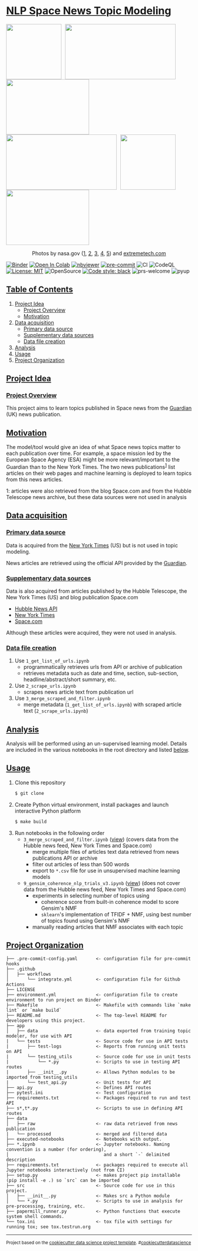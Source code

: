 # [NLP Space News Topic Modeling](#nlp-space-news-topic-modeling)

<img src="https://www.nasa.gov/sites/default/files/thumbnails/image/nh-pluto-charon-v2-10-1-15.jpg" width="150" height="150" style="margin-right: 10px;"/><img src="https://www.nasa.gov/sites/default/files/thumbnails/image/pia02406.jpg" width="300" height="150" style="margin-right: 10px;"/><img src="https://www.nasa.gov/sites/default/files/thumbnails/image/iss056e201248.jpg" width="225" height="150" style="margin-right: 10px;"/><img src="https://www.nasa.gov/sites/default/files/thumbnails/image/tess_tde_still_print_0.jpg" width="300" height="150" style="margin-right: 10px;"/><img src="https://www.extremetech.com/wp-content/uploads/2015/01/Beagle2-Artist-348x196.jpg" width="150" height="150" style="margin-right: 10px;"/><img src="https://science.nasa.gov/science-red/s3fs-public/mnt/medialibrary/2008/10/10/10oct_lhc_resources/tunnel_med.jpg" width="225" height="150" style="margin-right: 10px;"/>

<div style="text-align:center"><span>Photos by nasa.gov (<a href="https://www.nasa.gov/sites/default/files/thumbnails/image/nh-pluto-charon-v2-10-1-15.jpg">1</a>, <a href="https://www.nasa.gov/sites/default/files/thumbnails/image/pia02406.jpg">2</a>, <a href="https://www.nasa.gov/sites/default/files/thumbnails/image/iss056e201248.jpg">3</a>, <a href="https://www.nasa.gov/sites/default/files/thumbnails/image/tess_tde_still_print_0.jpg">4</a>, <a href="https://science.nasa.gov/science-red/s3fs-public/mnt/medialibrary/2008/10/10/10oct_lhc_resources/tunnel_med.jpg">5</a>) and <a href="https://www.extremetech.com/extreme/197673-nasa-and-the-esa-confirm-that-the-lost-beagle-2-orbiter-has-been-found-on-mars">extremetech.com</a></div>

[![Binder](https://mybinder.org/badge_logo.svg)](https://mybinder.org/v2/gh/edesz/nlp-space-news-topic-modeling/master?urlpath=lab)
[![Open In Colab](https://colab.research.google.com/assets/colab-badge.svg)](https://colab.research.google.com/github/nlp-space-news-topic-modeling/master/4_nlp_trials.ipynb)
[![nbviewer](https://raw.githubusercontent.com/jupyter/design/master/logos/Badges/nbviewer_badge.svg)](https://nbviewer.jupyter.org/github/edesz/nlp-space-news-topic-modeling/tree/master/)
[![pre-commit](https://img.shields.io/badge/pre--commit-enabled-brightgreen?logo=pre-commit&logoColor=white)](https://pre-commit.com/)
![CI](https://github.com/edesz/nlp-space-news-topic-modeling/workflows/CI/badge.svg)
![CodeQL](https://github.com/edesz/nlp-space-news-topic-modeling/workflows/CodeQL/badge.svg)
[![License: MIT](https://img.shields.io/badge/License-MIT-brightgreen.svg)](https://opensource.org/licenses/mit)
![OpenSource](https://badgen.net/badge/Open%20Source%20%3F/Yes%21/blue?icon=github)
[![Code style: black](https://img.shields.io/badge/code%20style-black-000000.svg)](https://github.com/ambv/black)
![prs-welcome](https://img.shields.io/badge/PRs-welcome-brightgreen.svg?style=flat-square)
![pyup](https://pyup.io/repos/github/edesz/nlp-space-news-topic-modeling/shield.svg)

## [Table of Contents](#table-of-contents)
1. [Project Idea](#project-idea)
   * [Project Overview](#project-overview)
   * [Motivation](#motivation)
2. [Data acquisition](#data-acquisition)
   * [Primary data source](#primary-data-source)
   * [Supplementary data sources](#supplementary-data-sources)
   * [Data file creation](#data-file-creation)
3. [Analysis](#analysis)
4. [Usage](#usage)
5. [Project Organization](#project-organization)

## [Project Idea](#project-idea)

### [Project Overview](#project-overview)
This project aims to learn topics published in Space news from the [Guardian](https://www.theguardian.com/science) (UK) news publication.

## [Motivation](#motivation)
The model/tool would give an idea of what Space news topics matter to each publication over time. For example, a space mission led by the European Space Agency (ESA) might be more relevant/important to the Guardian than to the New York Times. The two news publications<sup>[1](#myfootnote1)</sup> list articles on their web pages and machine learning is deployed to learn topics from this news articles.

<a name="myfootnote1">1</a>: articles were also retrieved from the blog Space.com and from the Hubble Telescope news archive, but these data sources were not used in analysis

## [Data acquisition](#data-acquisition)
### [Primary data source](#primary-data-source)
Data is acquired from the [New York Times](https://www.nytimes.com/section/science/space) (US) but is not used in topic modeling.

News articles are retrieved using the official API provided by the [Guardian](https://open-platform.theguardian.com/).

### [Supplementary data sources](#supplementary-data-sources)
Data is also acquired from articles published by the Hubble Telescope, the New York Times (US) and blog publication Space.com
- [Hubble News API](http://hubblesite.org/api/documentation)
- [New York Times](https://developer.nytimes.com/)
- [Space.com](https://www.space.com/)

Although these articles were acquired, they were not used in analysis.

### [Data file creation](#data-file-creation)
1. Use `1_get_list_of_urls.ipynb`
   - programmatically retrieves urls from API or archive of publication
   - retrieves metadata such as date and time, section, sub-section, headline/abstract/short summary, etc.
2. Use `2_scrape_urls.ipynb`
   - scrapes news article text from publication url
3. Use `3_merge_scraped_and_filter.ipynb`
   - merge metadata (`1_get_list_of_urls.ipynb`) with scraped article text (`2_scrape_urls.ipynb`)

## [Analysis](#anlysis)
Analysis will be performed using an un-supervised learning model. Details are included in the various notebooks in the root directory and listed [below](#usage).

## [Usage](#usage)
1. Clone this repository
   ```bash
   $ git clone
   ```
2. Create Python virtual environment, install packages and launch interactive Python platform
   ```bash
   $ make build
   ```
3. Run notebooks in the following order
   - `3_merge_scraped_and_filter.ipynb` ([view](https://nbviewer.jupyter.org/github/edesz/nlp-space-news-tpoic-modeling/blob/master/3_merge_scraped_and_filter.ipynb)) (covers data from the Hubble news feed, New York Times and Space.com)
     - merge multiple files of articles text data retrieved from news publications API or archive
     - filter out articles of less than 500 words
     - export to `*.csv` file for use in unsupervised machine learning models
   - `9_gensim_coherence_nlp_trials_v3.ipynb` ([view](https://nbviewer.jupyter.org/github/edesz/nlp-space-news-topic-modeling/blob/master/9_gensim_coherence_nlp_trials_v3.ipynb)) (does not cover data from the Hubble news feed, New York Times and Space.com)
     - experiments in selecting number of topics using
       - coherence score from built-in coherence model to score Gensim's NMF
       - `sklearn`'s implementation of TFIDF + NMF, using best number of topics found using Gensim's NMF
     - manually reading articles that NMF associates with each topic

## [Project Organization](#project-organization)

    ├── .pre-commit-config.yaml       <- configuration file for pre-commit hooks
    ├── .github
    │   ├── workflows
    │       └── integrate.yml         <- configuration file for Github Actions
    ├── LICENSE
    ├── environment.yml               <- configuration file to create environment to run project on Binder
    ├── Makefile                      <- Makefile with commands like `make lint` or `make build`
    ├── README.md                     <- The top-level README for developers using this project.
    ├── app
    │   ├── data                      <- data exported from training topic modeler, for use with API
    |   └── tests                     <- Source code for use in API tests
    |       ├── test-logs             <- Reports from running unit tests on API
    |       └── testing_utils         <- Source code for use in unit tests
    |           └── *.py              <- Scripts to use in testing API routes
    |       ├── __init__.py           <- Allows Python modules to be imported from testing_utils
    |       └── test_api.py           <- Unit tests for API
    ├── api.py                        <- Defines API routes
    ├── pytest.ini                    <- Test configuration
    ├── requirements.txt              <- Packages required to run and test API
    ├── s*,t*.py                      <- Scripts to use in defining API routes
    ├── data
    │   ├── raw                       <- raw data retrieved from news publication
    |   └── processed                 <- merged and filtered data
    ├── executed-notebooks            <- Notebooks with output.
    ├── *.ipynb                       <- Jupyter notebooks. Naming convention is a number (for ordering),
    │                                    and a short `-` delimited description
    ├── requirements.txt              <- packages required to execute all Jupyter notebooks interactively (not from CI)
    ├── setup.py                      <- makes project pip installable (pip install -e .) so `src` can be imported
    ├── src                           <- Source code for use in this project.
    │   ├── __init__.py               <- Makes src a Python module
    │   └── *.py                      <- Scripts to use in analysis for pre-processing, training, etc.
    ├── papermill_runner.py           <- Python functions that execute system shell commands.
    └── tox.ini                       <- tox file with settings for running tox; see tox.testrun.org

--------

<p><small>Project based on the <a target="_blank" href="https://drivendata.github.io/cookiecutter-data-science/">cookiecutter data science project template</a>. #<a target="_blank" href="https://asciinema.org/a/244658">cookiecutterdatascience</a></small></p>
